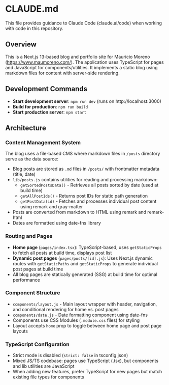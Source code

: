 # CLAUDE.md

This file provides guidance to Claude Code (claude.ai/code) when working with code in this repository.

## Overview

This is a Next.js 13-based blog and portfolio site for Mauricio Moreno (https://www.maumoreno.com/). The application uses TypeScript for pages and JavaScript for components/utilities. It implements a static blog using markdown files for content with server-side rendering.

## Development Commands

- **Start development server**: `npm run dev` (runs on http://localhost:3000)
- **Build for production**: `npm run build`
- **Start production server**: `npm start`

## Architecture

### Content Management System

The blog uses a file-based CMS where markdown files in `/posts` directory serve as the data source:

- Blog posts are stored as `.md` files in `/posts/` with frontmatter metadata (title, date)
- `lib/posts.js` contains utilities for reading and processing markdown:
  - `getSortedPostsData()` - Retrieves all posts sorted by date (used at build time)
  - `getAllPostIds()` - Returns post IDs for static path generation
  - `getPostData(id)` - Fetches and processes individual post content using remark and gray-matter
- Posts are converted from markdown to HTML using remark and remark-html
- Dates are formatted using date-fns library

### Routing and Pages

- **Home page** (`pages/index.tsx`): TypeScript-based, uses `getStaticProps` to fetch all posts at build time, displays post list
- **Dynamic post pages** (`pages/posts/[id].js`): Uses Next.js dynamic routes with `getStaticPaths` and `getStaticProps` to generate individual post pages at build time
- All blog pages are statically generated (SSG) at build time for optimal performance

### Component Structure

- `components/layout.js` - Main layout wrapper with header, navigation, and conditional rendering for home vs. post pages
- `components/date.js` - Date formatting component using date-fns
- Components use CSS Modules (`.module.css` files) for styling
- Layout accepts `home` prop to toggle between home page and post page layouts

### TypeScript Configuration

- Strict mode is disabled (`strict: false` in tsconfig.json)
- Mixed JS/TS codebase: pages use TypeScript (.tsx), but components and lib utilities are JavaScript
- When adding new features, prefer TypeScript for new pages but match existing file types for components

